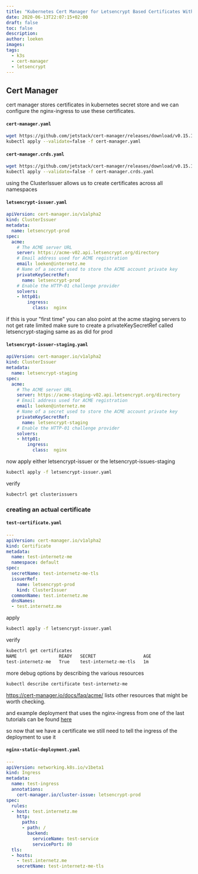 ```yaml
---
title: "Kubernetes Cert Manager for Letsencrypt Based Certificates With Nginx Ingress"
date: 2020-06-13T22:07:15+02:00
draft: false
toc: false
description: 
author: loeken
images:
tags:
  - k3s
  - cert-manager
  - letsencrypt
---
```


## Cert Manager
cert manager stores certificates in kubernetes secret store and we can configure the nginx-ingress to use these certificates.

#### **`cert-manager.yaml`**
```bash
wget https://github.com/jetstack/cert-manager/releases/download/v0.15.1/cert-manager.yaml
kubectl apply --validate=false -f cert-manager.yaml
```

#### **`cert-manager.crds.yaml`**
```bash
wget https://github.com/jetstack/cert-manager/releases/download/v0.15.1/cert-manager.crds.yaml
kubectl apply --validate=false -f cert-manager.crds.yaml
```

using the ClusterIssuer allows us to create certificates across all namespaces
#### **`letsencrypt-issuer.yaml`**
```yaml
apiVersion: cert-manager.io/v1alpha2
kind: ClusterIssuer
metadata:
  name: letsencrypt-prod
spec:
  acme:
    # The ACME server URL
    server: https://acme-v02.api.letsencrypt.org/directory
    # Email address used for ACME registration
    email: loeken@internetz.me
    # Name of a secret used to store the ACME account private key
    privateKeySecretRef:
      name: letsencrypt-prod
    # Enable the HTTP-01 challenge provider
    solvers:
    - http01:
        ingress:
          class:  nginx
```

if  this is your "first time" you can also point at the acme staging servers to not get rate limited
make sure to create a privateKeySecretRef called letsencrypt-staging same as as did for prod 
#### **`letsencrypt-issuer-staging.yaml`**
```yaml
apiVersion: cert-manager.io/v1alpha2
kind: ClusterIssuer
metadata:
  name: letsencrypt-staging
spec:
  acme:
    # The ACME server URL
    server: https://acme-staging-v02.api.letsencrypt.org/directory
    # Email address used for ACME registration
    email: loeken@internetz.me
    # Name of a secret used to store the ACME account private key
    privateKeySecretRef:
      name: letsencrypt-staging
    # Enable the HTTP-01 challenge provider
    solvers:
    - http01:
        ingress:
          class:  nginx
```

now apply  either letsencrypt-issuer or the letsencrypt-issues-staging
```bash
kubectl apply -f letsencrypt-issuer.yaml
```

verify
```bash
kubectrl get clusterissuers
```

### creating an actual certificate

#### **`test-certificate.yaml`**
```yaml
---
apiVersion: cert-manager.io/v1alpha2
kind: Certificate
metadata:
  name: test-internetz-me
  namespace: default
spec:
  secretName: test-internetz-me-tls
  issuerRef:
    name: letsencrypt-prod
    kind: ClusterIssuer
  commonName: test.internetz.me
  dnsNames:
  - test.internetz.me
```

apply
```bash
kubectl apply -f letsencrypt-issuer.yaml
```

verify
```bash
kubectrl get certificates
NAME                READY   SECRET                  AGE
test-internetz-me   True    test-internetz-me-tls   1m
```

more debug options by describing the various resources
```bash
kubectl describe certificate test-internetz-me
```

https://cert-manager.io/docs/faq/acme/ lists other resources that might be worth checking.

and example deployment that uses the nginx-ingress from one of the last tutorials can be found [here](https://github.com/loeken/k3s-nginx)

so now that we have a certificate we still need to tell the ingress of the deployment to use it



#### **`nginx-static-deployment.yaml`**
```yaml
---
apiVersion: networking.k8s.io/v1beta1
kind: Ingress
metadata:
  name: test-ingress
  annotations:
    cert-manager.io/cluster-issue: letsencrypt-prod
spec:
  rules:
  - host: test.internetz.me
    http:
      paths:
      - path: /
        backend:
          serviceName: test-service
          servicePort: 80
  tls:
  - hosts:
    - test.internetz.me
    secretName: test-internetz-me-tls
```